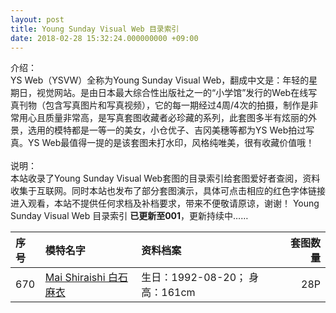 ```yaml
---
layout: post
title: Young Sunday Visual Web 目录索引
date: 2018-02-28 15:32:24.000000000 +09:00
---
```


介绍：<br>
YS Web（YSVW）全称为Young Sunday Visual Web，翻成中文是：年轻的星期日，视觉网站。是由日本最大综合性出版社之一的“小学馆”发行的Web在线写真刊物（包含写真图片和写真视频），它的每一期经过4周/4次的拍摄，制作是非常用心且质量非常高，是写真套图收藏者必珍藏的系列，此套图多半有炫丽的外景，选用的模特都是一等一的美女，小仓优子、吉冈美穗等都为YS Web拍过写真。YS Web最值得一提的是该套图未打水印，风格纯唯美，很有收藏价值哦！<br><br>
说明：<br>
本站收录了Young Sunday Visual Web套图的目录索引给套图爱好者查阅，资料收集于互联网。同时本站也发布了部分套图演示，具体可点击相应的红色字体链接进入观看，本站不提供任何求档及补档要求，带来不便敬请原谅，谢谢！
Young Sunday Visual Web 目录索引 **已更新至001**，更新持续中……

| 序号 | 模特名字 |资料档案 | 套图数量 |
|:-------------|:-------------|:------------| -----:|
| 670 | [Mai Shiraishi 白石麻衣](http://blog.sina.com.cn/s/blog_180e76fbf0102x6wk.html) |  生日：1992-08-20； 身高：161cm | 28P |
